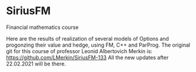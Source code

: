 # SiriusFM
Financial mathematics course

Here are the results of realization of several models of Options and progonzing their value and hedge, using FM, C++ and ParProg.
The original git for this course of professor Leonid Albertovich Merkin is: https://github.com/LMerkin/SiriusFM-133
All the new updates after 22.02.2021 will be there.

